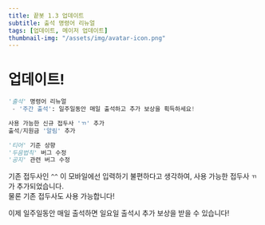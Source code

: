 ```yaml
---
title: 끝봇 1.3 업데이트
subtitle: 출석 명령어 리뉴얼
tags: [업데이트, 메이저 업데이트]
thumbnail-img: "/assets/img/avatar-icon.png"
---
```


# 업데이트!

```python
'출석' 명령어 리뉴얼
 - '주간 출석': 일주일동안 매일 출석하고 추가 보상을 획득하세요!

사용 가능한 신규 접두사 'ㄲ' 추가
출석/지원금 '알림' 추가

'티어' 기준 상향
'두음법칙' 버그 수정
'공지' 관련 버그 수정
```

기존 접두사인 `^^` 이 모바일에선 입력하기 불편하다고 생각하여, 사용 가능한 접두사 `ㄲ` 가 추가되었습니다.    
물론 기존 접두사도 사용 가능합니다!    

이제 일주일동안 매일 출석하면 일요일 출석시 추가 보상을 받을 수 있습니다!
